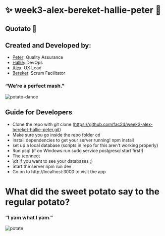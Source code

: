 # ✨ week3-alex-bereket-hallie-peter 🍠

## Quotato 🥔

## Created and Developed by:

  - [Peter](https://github.com/PJSalter): Quality Assurance
  - [Hallie](https://github.com/vasystus): DevOps
  - [Alex](https://github.com/lascellesabercrombie): UX Lead
  - [Bereket](https://github.com/Bereketmebrahtu): Scrum Facilitator

### “We’re a perfect mash.”
  
![potato-dance](https://user-images.githubusercontent.com/45575016/170696206-4b087d60-6d0a-49a1-8731-d58af2caafa5.gif)

## Guide for Developers

- Clone the repo with git clone (https://github.com/fac24/week3-alex-bereket-hallie-peter.git)
- Make sure you go inside the repo folder cd <the-repo-folder>
- Install dependencies to get your server running! npm install
- set up a local database (scripts in repo for this aren't working properly)
- Run psql (if on Windows run sudo service postgresql start first!)
- The \connect <name of your local database>
- \dt if you want to see your databases ;)
- Start the server npm run dev
- Go on to http://localhost:3000 to visit the app


# What did the sweet potato say to the regular potato?
  ### “I yam what I yam.”
  
  
![potate](https://user-images.githubusercontent.com/45575016/170697187-215fa231-cedc-49b0-ab70-a8facf567a23.gif)

